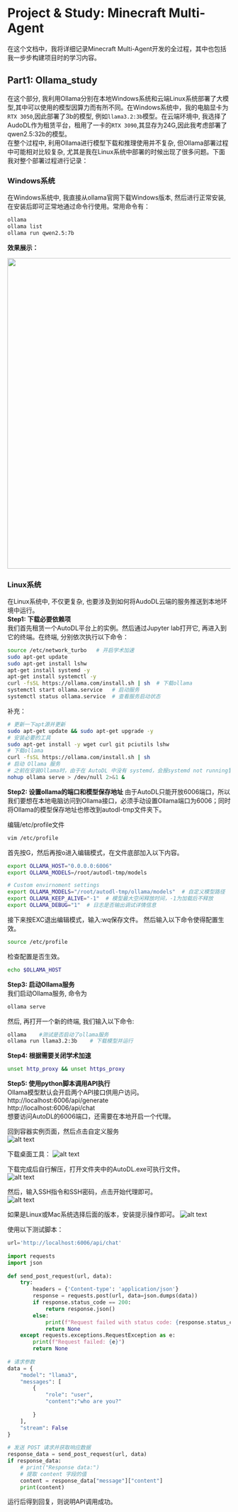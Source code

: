 # Project & Study: Minecraft Multi-Agent

在这个文档中，我将详细记录Minecraft Multi-Agent开发的全过程，其中也包括我一步步构建项目时的学习内容。

## Part1: Ollama_study
在这个部分, 我利用Ollama分别在本地Windows系统和云端Linux系统部署了大模型,其中可以使用的模型因算力而有所不同。在Windows系统中，我的电脑显卡为`RTX 3050`,因此部署了3b的模型, 例如`llama3.2:3b`模型。在云端环境中, 我选择了AudoDL作为租赁平台，租用了一卡的`RTX 3090`,其显存为24G,因此我考虑部署了qwen2.5:32b的模型。  
在整个过程中, 利用Ollama进行模型下载和推理使用并不复杂, 但Ollama部署过程中可能相对比较复杂, 尤其是我在Linux系统中部署的时候出现了很多问题。下面我对整个部署过程进行记录：
### **Windows系统**  
在Windows系统中, 我直接从ollama官网下载Windows版本, 然后进行正常安装, 在安装后即可正常地通过命令行使用。常用命令有：
```bash
ollama  
ollama list
ollama run qwen2.5:7b
```
**效果展示：**
<div align="center">
<img src="./assets/video.gif" width="700" >
</div>


### **Linux系统** 
在Linux系统中, 不仅更复杂, 也要涉及到如何将AudoDL云端的服务推送到本地环境中运行。  
**Step1: 下载必要依赖项**   
我们首先租赁一个AutoDL平台上的实例。然后通过Jupyter lab打开它, 再进入到它的终端。在终端, 分别依次执行以下命令：
```bash
source /etc/network_turbo   # 开启学术加速
sudo apt-get update
sudo apt-get install lshw
apt-get install systemd -y
apt-get install systemctl -y
curl -fsSL https://ollama.com/install.sh | sh  # 下载ollama
systemctl start ollama.service   # 启动服务
systemctl status ollama.service  # 查看服务启动状态
```

补充：
```bash
# 更新一下apt源并更新
sudo apt-get update && sudo apt-get upgrade -y    
# 安装必要的工具
sudo apt-get install -y wget curl git pciutils lshw
# 下载ollama
curl -fsSL https://ollama.com/install.sh | sh
# 启动 Ollama 服务
# 之前在安装Ollama时，由于在 AutoDL 中没有 systemd，会报systemd not running警告，手动启动 Ollama 服务：
nohup ollama serve > /dev/null 2>&1 &
```

**Step2: 设置ollama的端口和模型保存地址**
由于AutoDL只能开放6006端口，所以我们要想在本地电脑访问到Ollama接口，必须手动设置Ollama端口为6006；同时将Ollama的模型保存地址也修改到autodl-tmp文件夹下。

编辑/etc/profile文件  
```bash
vim /etc/profile
```

首先按G，然后再按o进入编辑模式，在文件底部加入以下内容。
```bash
export OLLAMA_HOST="0.0.0.0:6006"
export OLLAMA_MODELS=/root/autodl-tmp/models

# Custom envirnoment settings
export OLLAMA_MODELS="/root/autodl-tmp/ollama/models"  # 自定义模型路径
export OLLAMA_KEEP_ALIVE="-1"  # 模型最大空闲释放时间，-1为加载后不释放
export OLLAMA_DEBUG="1"  # 日志是否输出调试详情信息
```

接下来按EXC退出编辑模式，输入:wq保存文件。 
然后输入以下命令使得配置生效。  
```bash
source /etc/profile
```

检查配置是否生效。
```bash
echo $OLLAMA_HOST
```


**Step3: 启动Ollama服务**  
我们启动Ollama服务, 命令为  
```bash
ollama serve
```
然后, 再打开一个新的终端, 我们输入以下命令:
```bash
ollama    #测试是否启动了ollama服务
ollama run llama3.2:3b    # 下载模型并运行
```

**Step4: 根据需要关闭学术加速**
```bash
unset http_proxy && unset https_proxy
```

**Step5: 使用python脚本调用API执行**  
Ollama模型默认会开启两个API接口供用户访问。  
http://localhost:6006/api/generate  
http://localhost:6006/api/chat  
想要访问AutoDL的6006端口，还需要在本地开启一个代理。  

回到容器实例页面，然后点击自定义服务  
![alt text](./assets/image.png)

下载桌面工具：
![alt text](./assets/image2.png)

下载完成后自行解压，打开文件夹中的AutoDL.exe可执行文件。  
![alt text](./assets/image3.png)

然后，输入SSH指令和SSH密码，点击开始代理即可。  
![alt text](./assets/image4.png)

如果是Linux或Mac系统选择后面的版本，安装提示操作即可。
![alt text](./assets/image5.png)

使用以下测试脚本：
```python
url='http://localhost:6006/api/chat'
 
import requests
import json
 
def send_post_request(url, data):
    try:
        headers = {'Content-type': 'application/json'}
        response = requests.post(url, data=json.dumps(data))
        if response.status_code == 200:
            return response.json()
        else:
            print(f"Request failed with status code: {response.status_code}")
            return None
    except requests.exceptions.RequestException as e:
        print(f"Request failed: {e}")
        return None
 
# 请求参数
data = {
    "model": "llama3",
    "messages": [
        {
            "role": "user",
            "content":"who are you?"
                
        }
    ],
    "stream": False
}
 
# 发送 POST 请求并获取响应数据
response_data = send_post_request(url, data)
if response_data:
    # print("Response data:")
    # 提取 content 字段的值
    content = response_data["message"]["content"]
    print(content)
```

运行后得到回复，则说明API调用成功。
